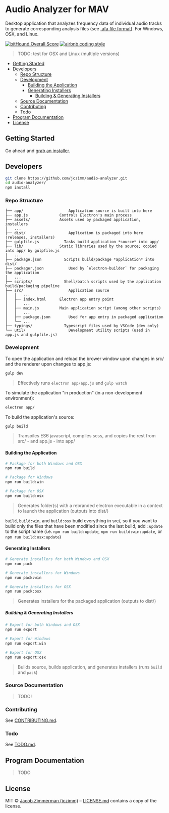 # Audio Analyzer for MAV

Desktop application that analyzes frequency data of individual audio tracks to generate corresponding analysis files (see [.afa file format](https://github.com/jczimm/afa-file)).  For Windows, OSX, and Linux.

[![bitHound Overall Score](https://www.bithound.io/projects/badges/df793470-b26d-11e5-9547-3de35bd1f61d/score.svg)](https://www.bithound.io/github/jczimm/audio-analyzer)
[![airbnb coding style](https://img.shields.io/badge/code%20style-airbnb-blue.svg)](https://github.com/airbnb/javascript)
<!-- uncomment once public
[![dependencies status](https://img.shields.io/david/jczimm/audio-analyzer.svg)](https://www.bithound.io/github/jczimm/audio-analyzer/master/dependencies/npm)
[![dev dependencies status](https://img.shields.io/david/dev/jczimm/audio-analyzer.svg)](https://www.bithound.io/github/jczimm/audio-analyzer/master/dependencies/npm)
{travis badge}
-->

> TODO: test for OSX and Linux (multiple versions)

<!-- START doctoc generated TOC please keep comment here to allow auto update -->
<!-- DON'T EDIT THIS SECTION, INSTEAD RE-RUN doctoc TO UPDATE -->


- [Getting Started](#getting-started)
- [Developers](#developers)
  - [Repo Structure](#repo-structure)
  - [Development](#development)
    - [Building the Application](#building-the-application)
    - [Generating Installers](#generating-installers)
      - [Building & Generating Installers](#building-&-generating-installers)
  - [Source Documentation](#source-documentation)
  - [Contributing](#contributing)
  - [Todo](#todo)
- [Program Documentation](#program-documentation)
- [License](#license)

<!-- END doctoc generated TOC please keep comment here to allow auto update -->

## Getting Started

Go ahead and [grab an installer](https://github.com/jczimm/audio-analyzer/releases).

## Developers

```sh
git clone https://github.com/jczimm/audio-analyzer.git
cd audio-analyzer/
npm install
```

### Repo Structure

```
├── app/					Application source is built into here
├── app.js				Controls Electron's main process
├── assets/				Assets used by packaged application, installers
│   ...
├── dist/					Application is packaged into here (releases, installers)
├── gulpfile.js           Tasks build application *source* into app/
├── lib/                Static libraries used by the source; copied into app/ by gulpfile.js 
│   ...
├── package.json          Scripts build/package *application* into dist/
├── packager.json			Used by `electron-builder` for packaging the application 
│   ...
├── scripts/              Shell/batch scripts used by the application build/packaging pipeline
├── src/					Application source
│   │   ...
│   ├── index.html		Electron app entry point
│   │   ...
│   ├── main.js			Main application script (among other scripts)
│   │   ...
│   ├── package.json		Used for app entry in packaged application
│   └── ...
├── typings/              Typescript files used by VSCode (dev only)
└── util/					Development utility scripts (used in app.js and gulpfile.js)
```

### Development

To open the application and reload the brower window upon changes in src/ and the renderer upon changes to app.js:

```sh
gulp dev
```

> Effectively runs `electron app/app.js` and `gulp watch`  

To simulate the application "in production" (in a non-development environment):

```sh
electron app/
```

To build the application's source:

```sh
gulp build
```

> Transpiles ES6 javascript, compiles scss, and copies the rest from src/ - and app.js - into app/

#### Building the Application

```sh
# Package for both Windows and OSX
npm run build

# Package for Windows
npm run build:win

# Package for OSX
npm run build:osx
```

> Generates folder(s) with a rebranded electron executable in a context to launch the application (outputs into dist/)


`build`, `build:win`, and `build:osx` build everything in src/, so if you want to build only the files that have been modified since the last build, add `:update` to the script name (i.e. `npm run build:update`, `npm run build:win:update`, or `npm run build:osx:update`)


[//]: # (**Note:** Windows does not support packaging the app for OSX as it involves symlinks, which Windows cannot create.)


#### Generating Installers

```sh
# Generate installers for both Windows and OSX
npm run pack

# Generate installers for Windows
npm run pack:win

# Generate installers for OSX
npm run pack:osx
```

> Generates installers for the packaged application (outputs to dist/)

##### Building & Generating Installers

```sh
# Export for both Windows and OSX
npm run export

# Export for Windows
npm run export:win

# Export for OSX
npm run export:osx
```

> Builds source, builds application, and generates installers (runs `build` and `pack`)

### Source Documentation

> TODO!

### Contributing

See [CONTRIBUTING.md](CONTRIBUTING.md).

### Todo

See [TODO.md](TODO.md).


## Program Documentation

> TODO


## License

MIT © [Jacob Zimmerman (jczimm)](http://jczimm.com) – [LICENSE.md](https://github.com/jczimm/audio-analyzer/blob/master/LICENSE.md) contains a copy of the license.
